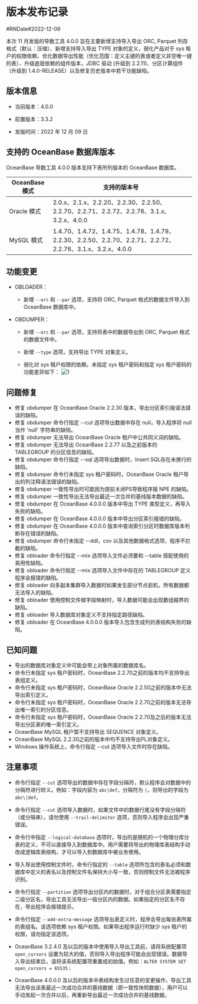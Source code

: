 # 版本发布记录 

#RNDate#2022-12-09

本次 11 月发版的导数工具 4.0.0 旨在主要新增支持导入导出 ORC, Parquet 列存格式（默认：压缩）、新增支持导入导出 TYPE 对象的定义，弱化产品对于 sys 租户的权限依赖、优化数据导出性能（优化范围：定义主键的表或者定义非空唯一键的表）、升级底层依赖的组件版本，JDBC 驱动 (升级到 2.2.11)、分区计算组件（升级到 1.4.0-RELEASE）以及修复历史版本中若干功能缺陷。

## 版本信息

* 当前版本：4.0.0

* 前置版本：3.3.2

* 发版时间：2022 年 12 月 09 日

## 支持的 OceanBase 数据库版本

OceanBase 导数工具 4.0.0 版本支持下表所列版本的 OceanBase 数据库。


|         **OceanBase 模式**         |                                               **支持的版本号**                                                |
|-------------------------|--------------------------------------------------------------------------------------------------------|
| Oracle 模式 | 2.0.x、2.1.x、2.2.20、2.2.30、2.2.50、2.2.70、2.2.71、2.2.72、2.2.76、3.1.x、3.2.x、4.0.0                   |
| MySQL 模式  | 1.4.70、1.4.72、1.4.75、1.4.78、1.4.79、2.2.30、2.2.50、2.2.70、2.2.71、2.2.72、2.2.76、3.1.x、3.2.x、4.0.0 |



## 功能变更  

* OBLOADER：

  * 新增 `--orc` 和 `--par` 选项，支持将 ORC, Parquet 格式的数据文件导入到 OceanBase 数据库中。

  

* OBDUMPER：

  * 新增 `--orc` 和 `--par` 选项，支持将表中的数据导出到 ORC, Parquet 格式的数据文件中。
    
  
  * 新增 `--type` 选项，支持导出 TYPE 对象定义。

    
  
  * 弱化对 sys 租户权限的依赖。未指定 sys 租户密码和指定 sys 租户密码的功能差异如下：
    ![1](https://obbusiness-private.oss-cn-shanghai.aliyuncs.com/doc/img/obloaderobdumper/400/400.png)

## 问题修复

* 修复 obdumper 在 OceanBase Oracle 2.2.30 版本，导出分区索引报语法错误的缺陷。
* 修复 obdumper 命令行指定 --cut 选项导出数据中存在 null，导入程序将 null 当作 'null' 字符串的缺陷。
* 修复 obdumper 无法导出 OceanBase Oracle 租户中公共同义词的缺陷。
* 修复 obdumper 无法导出 OceanBase 2.2.77 以及之前版本的 TABLEGROUP 的分区信息的缺陷。
* 修复 obdumper 命令行指定 --sql 选项导出数据时，Insert SQL存在未换行的缺陷。
* 修复 obdumper 命令行未指定 sys 租户密码时，OceanBase Oracle 租户导出的列注释语法错误的缺陷。
* 修复 obdumper 一致性导出时可能因为提前关闭PS导致程序报 NPE 的缺陷。
* 修复 obdumper 一致性导出无法导出最近一次合并的基线版本数据的缺陷。
* 修复 obdumper 在 OceanBase 4.0.0.0 版本中导出 TYPE 类型定义，再导入失败的缺陷。
* 修复 obdumper 在 OceanBase 4.0.0.0 版本中导出分区索引报错的缺陷。
* 修复 obdumper 在 OceanBase 4.0.0.0 版本中查询索引分区时数据库版本判断存在错误的缺陷。
* 修复 obdumper 命令行未指定 --ddl，csv 以及其他数据格式选项，程序不拦截的缺陷。
* 修复 obloader 命令行指定 --mix 选项导入文件必须要和 --table 搭配使用的易用性缺陷。
* 修复 obloader 命令行指定 --mix 选项导入文件中存在的 TABLEGROUP 定义程序会报错的缺陷。
* 修复 obloader 向多副本集群导入数据时如果发生部分节点宕机，所有数据都无法导入的缺陷。
* 修复 obloader 使用控制文件做字段映射时，导入数据可能会出现数组越界的缺陷。
* 修复 obloader 导入数据库对象定义不支持指定路径缺陷。
* 修复 obloader 在 OceanBase 4.0.0.0 版本导入包含生成列的表结构失败的缺陷。


## 已知问题

* 导出的数据库对象定义中可能会带上对象所属的数据库名。
* 命令行未指定 sys 租户密码时，OceanBase 2.2.70之前的版本均不支持导出表组定义。
* 命令行未指定 sys 租户密码时，OceanBase Oracle 2.2.50之前的版本中无法导出索引定义。
* 命令行未指定 sys 租户密码时，OceanBase Oracle  2.2.70之前的版本无法导出唯一索引的分区信息。
* 命令行未指定 sys 租户密码时，OceanBase Oracle 2.2.70及之后的版本无法导出分区表的唯一索引定义。
* OceanBase MySQL 租户暂不支持导出 SEQUENCE 对象定义。
* OceanBase MySQL 2.2.30之前的版本中均不支持导出PL对象定义。
* Windows 操作系统上，命令行指定 --cut 选项导入文件时存在缺陷。



## 注意事项

* 命令行指定 `--cut` 选项导出的数据中存在字段分隔符，默认程序会对数据中的分隔符进行转义。例如：字段内容为 `abc|def`，分隔符为 `|`，则导出的字段为 `abc\|def`。

* 命令行指定 `--cut` 选项导入数据时，如果文件中的数据行尾没有字段分隔符（或分隔串），请勿使用 `--trail-delimiter` 选项，否则导入程序会出现严重错误。

* 命令行中指定 `--logical-database` 选项时，导出的是随机的一个物理分库分表的定义，不可以直接导入到数据库中。用户需要将导出的物理库表结构手动改成逻辑库表结构，才可以导入到数据库中被业务使用。

* 导入导出使用控制文件时，命令行指定的 `--table` 选项所包含的表名必须和数据库中定义的表名以及控制文件名保持大小写一致，否则控制文件无法被程序识别。

* 命令行指定 `--partition` 选项导出分区内的数据时，对于组合分区表需要指定二级分区名，导出工具无法导出一级分区内的数据。如果指定的分区名不存在，导出程序会报错提示。

* 命令行指定 `--add-extra-message` 选项导出表定义时，程序会导出每张表所属的表组名。该选项依赖 sys 租户权限。如果导出程序运行时缺少 sys 租户的权限，请勿指定该选项。

* OceanBase 3.2.4.0 及以后的版本中使用导入导出工具前，请将系统配置项 `open_cursors` 设置为较大的值，否则导入导出程序可能会出现错误。数据导入导出结束后，请将该系统配置项重置成初始值。例如：`ALTER SYSTEM SET open_cursors = 65535；`

* OceanBase 4.0.0.0 及以后的版本中表结构发生过任意的变更操作，导出工具无法导出该表最近一次成功合并的基线数据（即一致性快照数据），用户可以手动发起一次合并以后，再重新导出最近一次成功合并的基线数据。